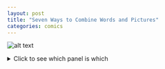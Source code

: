 ```yaml
---
layout: post
title: "Seven Ways to Combine Words and Pictures"
categories: comics
---
```


![alt text](https://raw.githubusercontent.com/jirrian/jirrian.github.io/master/images/comics/Week2_pictureswords.jpg)

<details>
  <summary>Click to see which panel is which</summary>
  <ol>
  	<li>word specific</li>
  	<li>duo specific</li>
  	<li>image specific</li>
  	<li>montage</li>
  	<li>parallel</li>
  	<li>additive</li>
 	<li>interdependent</li>
 </ol>
</details>


